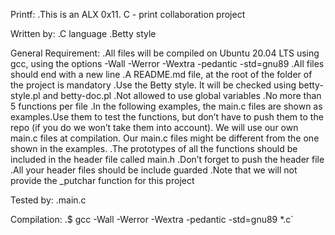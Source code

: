 Printf:
.This is an ALX 0x11. C - print collaboration project

Written by:
.C language
.Betty style

General Requirement:
.All files will be compiled on Ubuntu 20.04 LTS using gcc, using the options -Wall -Werror -Wextra -pedantic -std=gnu89
.All files should end with a new line
.A README.md file, at the root of the folder of the project is mandatory
.Use the Betty style. It will be checked using betty-style.pl and betty-doc.pl
.Not allowed to use global variables
.No more than 5 functions per file
.In the following examples, the main.c files are shown as examples.Use them to test the functions, but don’t have to push them to the repo (if you do we won’t take them into account). We will use our own main.c files at compilation. Our main.c files might be different from the one shown in the examples.
.The prototypes of all the functions should be included in the header file called main.h
.Don’t forget to push the header file
.All your header files should be include guarded
.Note that we will not provide the _putchar function for this project

Tested by:
.main.c

Compilation:
.$ gcc -Wall -Werror -Wextra -pedantic -std=gnu89 *.c`
